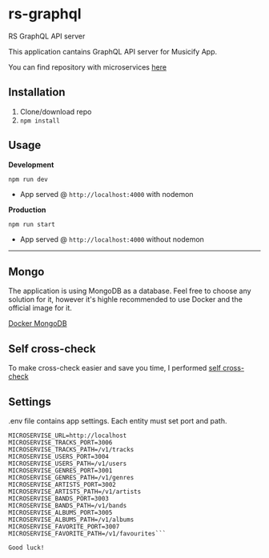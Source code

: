 # rs-graphql
RS GraphQL API server

This application cantains GraphQL API server for Musicify App. 

You can find repository with microservices [here](https://github.com/rolling-scopes-school/node-graphql-service)

## Installation
1. Clone/download repo
2. `npm install`

## Usage
**Development**

`npm run dev`

* App served @ `http://localhost:4000` with nodemon

**Production**

`npm run start`

* App served @ `http://localhost:4000` without nodemon

---

## Mongo

The application is using MongoDB as a database. Feel free to choose any solution for it, however it's highle recommended to use Docker and the official image for it.

[Docker MongoDB](https://hub.docker.com/_/mongo)


## Self cross-check

To make cross-check easier and save you time, I performed [self cross-check](https://github.com/inord777dev/rs-graphql/pull/1)

## Settings

.env file contains app settings. Each entity must set port and path.

```PORT=4000
MICROSERVISE_URL=http://localhost
MICROSERVISE_TRACKS_PORT=3006
MICROSERVISE_TRACKS_PATH=/v1/tracks
MICROSERVISE_USERS_PORT=3004
MICROSERVISE_USERS_PATH=/v1/users
MICROSERVISE_GENRES_PORT=3001
MICROSERVISE_GENRES_PATH=/v1/genres
MICROSERVISE_ARTISTS_PORT=3002
MICROSERVISE_ARTISTS_PATH=/v1/artists
MICROSERVISE_BANDS_PORT=3003
MICROSERVISE_BANDS_PATH=/v1/bands
MICROSERVISE_ALBUMS_PORT=3005
MICROSERVISE_ALBUMS_PATH=/v1/albums
MICROSERVISE_FAVORITE_PORT=3007
MICROSERVISE_FAVORITE_PATH=/v1/favourites```

Good luck!